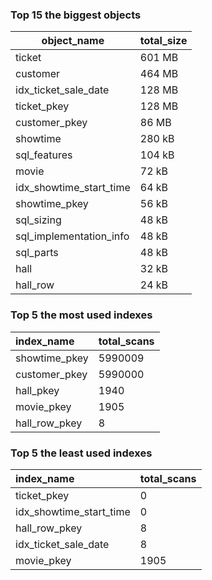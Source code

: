### Top 15 the biggest objects


| object_name             | total_size |
|-------------------------|------------|
| ticket                  | 601 MB     |        
| customer                | 464 MB     |              
| idx_ticket_sale_date    | 128 MB     |  
| ticket_pkey             | 128 MB     |           
| customer_pkey           | 86 MB      |         
| showtime                | 280 kB     |              
| sql_features            | 104 kB     |          
| movie                   | 72 kB      |                 
| idx_showtime_start_time | 64 kB      |
| showtime_pkey           | 56 kB      |         
| sql_sizing              | 48 kB      |            
| sql_implementation_info | 48 kB      |
| sql_parts               | 48 kB      |             
| hall                    | 32 kB      |                  
| hall_row                | 24 kB      |          


### Top 5 the most used indexes

| index_name    | total_scans |
|:--------------|:------------|
| showtime_pkey | 5990009     |
| customer_pkey | 5990000     |
| hall_pkey     | 1940        |
| movie_pkey    | 1905        |
| hall_row_pkey | 8           |


### Top 5 the least used indexes

| index_name              | total_scans |
|:------------------------|:------------|
| ticket_pkey             | 0           |
| idx_showtime_start_time | 0           |
| hall_row_pkey           | 8           |
| idx_ticket_sale_date    | 8           |
| movie_pkey              | 1905        |
